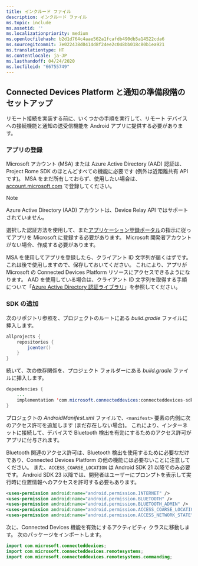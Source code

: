 ```yaml
---
title: インクルード ファイル
description: インクルード ファイル
ms.topic: include
ms.assetid: ''
ms.localizationpriority: medium
ms.openlocfilehash: b2d1d764c4aae562a1fcafdb490db5a14522cda6
ms.sourcegitcommit: 7e022438d0414d8f24ee2c048bb018c80b1ea921
ms.translationtype: HT
ms.contentlocale: ja-JP
ms.lasthandoff: 04/24/2020
ms.locfileid: "66755749"
---
```

## <a name="preliminary-setup-for-the-connected-devices-platform-and-notifications"></a>Connected Devices Platform と通知の準備段階のセットアップ

リモート接続を実装する前に、いくつかの手順を実行して、リモート デバイスへの接続機能と通知の送受信機能を Android アプリに提供する必要があります。

### <a name="register-your-app"></a>アプリの登録

Microsoft アカウント (MSA) または Azure Active Directory (AAD) 認証は、Project Rome SDK のほとんどすべての機能に必要です (例外は近距離共有 API です)。 MSA をまだ所有しておらず、使用したい場合は、[account.microsoft.com](https://account.microsoft.com/account) で登録してください。

> [!NOTE]
> Azure Active Directory (AAD) アカウントは、Device Relay API ではサポートされていません。

選択した認証方法を使用して、また[アプリケーション登録ポータル](https://apps.dev.microsoft.com/)の指示に従ってアプリを Microsoft に登録する必要があります。 Microsoft 開発者アカウントがない場合、作成する必要があります。

MSA を使用してアプリを登録したら、クライアント ID 文字列が届くはずです。 これは後で使用しますので、保存しておいてください。 これにより、アプリが Microsoft の Connected Devices Platform リソースにアクセスできるようになります。 AAD を使用している場合は、クライアント ID 文字列を取得する手順について「[Azure Active Directory 認証ライブラリ](https://docs.microsoft.com/azure/active-directory/develop/active-directory-authentication-libraries)」を参照してください。

### <a name="add-the-sdk"></a>SDK の追加

次のリポジトリ参照を、プロジェクトのルートにある *build.gradle* ファイルに挿入します。

```Java
allprojects {
    repositories {
        jcenter()
    }
}
```
続いて、次の依存関係を、プロジェクト フォルダーにある _build.gradle_ ファイルに挿入します。

```Java
dependencies { 
    ...
    implementation 'com.microsoft.connecteddevices:connecteddevices-sdk:+'
}
```

プロジェクトの *AndroidManifest.xml* ファイルで、`<manifest>` 要素の内側に次のアクセス許可を追加します (まだ存在しない場合)。 これにより、インターネットに接続して、デバイスで Bluetooth 検出を有効にするためのアクセス許可がアプリに付与されます。

Bluetooth 関連のアクセス許可は、Bluetooth 検出を使用するために必要なだけであり、Connected Devices Platform の他の機能には必要ないことに注意してください。 また、`ACCESS_COARSE_LOCATION` は Android SDK 21 以降でのみ必要です。 Android SDK 23 以降では、開発者はユーザーにプロンプトを表示して実行時に位置情報へのアクセスを許可する必要もあります。


```xml
<uses-permission android:name="android.permission.INTERNET" />
<uses-permission android:name="android.permission.BLUETOOTH" />
<uses-permission android:name="android.permission.BLUETOOTH_ADMIN" />
<uses-permission android:name="android.permission.ACCESS_COARSE_LOCATION" />
<uses-permission android:name="android.permission.ACCESS_NETWORK_STATE" />
```

次に、Connected Devices 機能を有効にするアクティビティ クラスに移動します。 次のパッケージをインポートします。

```java
import com.microsoft.connecteddevices;
import com.microsoft.connecteddevices.remotesystems;
import com.microsoft.connecteddevices.remotesystems.commanding;
```
